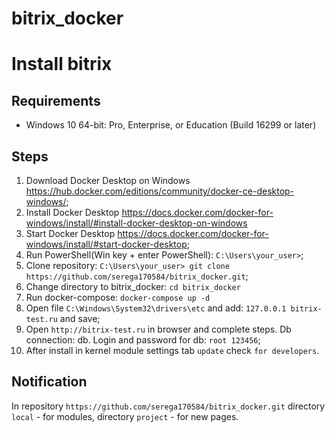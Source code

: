 # bitrix_docker
Install bitrix
==========================================
Requirements
---------------------------------------
* Windows 10 64-bit: Pro, Enterprise, or Education (Build 16299 or later)

Steps
---
1. Download Docker Desktop on Windows <https://hub.docker.com/editions/community/docker-ce-desktop-windows/>;
2. Install Docker Desktop <https://docs.docker.com/docker-for-windows/install/#install-docker-desktop-on-windows>
3. Start Docker Desktop <https://docs.docker.com/docker-for-windows/install/#start-docker-desktop>;
4. Run PowerShell(Win key + enter PowerShell):
```C:\Users\your_user>```;
5. Clone repository:
```C:\Users\your_user> git clone https://github.com/serega170584/bitrix_docker.git```;
6. Change directory to bitrix_docker:
```cd bitrix_docker```
7. Run docker-compose:
```docker-compose up -d```
8. Open file ```C:\Windows\System32\drivers\etc``` and add: ```127.0.0.1 bitrix-test.ru``` and save;
9. Open ```http://bitrix-test.ru``` in browser and complete steps. Db connection: db. Login and password for db: ```root 123456```;
10. After install in kernel module settings tab ```update``` check ```for developers```.

Notification
--
In repository ```https://github.com/serega170584/bitrix_docker.git``` directory ```local``` -  for modules, directory ```project``` - for new pages.